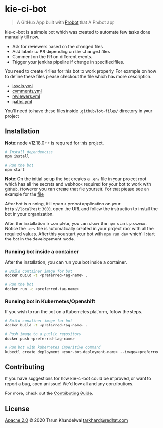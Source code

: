 # kie-ci-bot

> A GitHub App built with [Probot](https://github.com/probot/probot) that A Probot app

kie-ci-bot is a simple bot which was created to automate few tasks done manually till now.

- Ask for reviewers based on the changed files
- Add labels to PR depending on the changed files
- Comment on the PR on different events.
- Trigger your jenkins pipeline if change in specified files.

You need to create 4 files for this bot to work properly. For example on how to define these files please checkout the file which has more description.

- [labels.yml](docs/labels.yml)
- [comments.yml](docs/comments.yml)
- [reviewers.yml](docs/reviewers.yml)
- [paths.yml](docs/paths.yml)

You'll need to have these files inside `.github/bot-files/` directory in your project

## Installation

**Note**: node v12.18.0++ is required for this project.

```sh
# Install dependencies
npm install

# Run the bot
npm start
```

**Note**: On the initial setup the bot creates a `.env` file in your project root which has all the secrets and webhook required for your bot to work with github. However you can create that file yourself. For that please see an example for the [file](docs/.env.example)

After bot is running, it'll open a probot application on your `http://localhost:3000`, open the URL and follow the instruction to install the bot in your organization.

After the installation is complete, you can close the `npm start` process. Notice the `.env` file is automatically created in your project root with all the required values. After this you start your bot with `npm run dev` which'll start the bot in the developement mode.

### Running bot inside a container

After the installation, you can run your bot inside a container.

```sh
# Build container image for bot
docker build -t <preferred-tag-name> .

# Run the bot
docker run -d <preferred-tag-name>
```

### Running bot in Kubernetes/Openshift

If you wish to run the bot on a Kubernetes platform, follow the steps.

```sh
# Build conatiner image for bot
docker build -t <preferred-tag-name> .

# Push image to a public repository
docker push <preferred-tag-name>

# Run bot with kubernetes imperitive command
kubectl create deployment <your-bot-deployment-name> --image=<preferred-tag-name>
```

## Contributing

If you have suggestions for how kie-ci-bot could be improved, or want to report a bug, open an issue! We'd love all and any contributions.

For more, check out the [Contributing Guide](CONTRIBUTING.md).

## License

[Apache 2.0](LICENSE) © 2020 Tarun Khandelwal <tarkhand@redhat.com>
